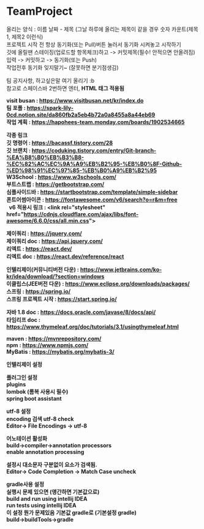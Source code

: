 # TeamProject
올리는 양식 : 이름 날짜 - 제목 (그날 하루에 올리는 제목이 같을 경우 숫자 카운트(제목1, 제목2 이런식)  
프로젝트 시작 전 항상 동기화(또는 Pull)버튼 눌러서 동기화 시켜놓고 시작하기  
깃에 올릴땐 스테이징(업로드할 항목체크)하고 -> 커밋제목(필수! 안적으면 안올려짐)입력 -> 커밋하고 -> 동기화(또는 Push)  
작업전후 동기화 잊지말기~ (잘못하면 분기점생김)  
  
팀 공지사항, 하고싶은말 여기 올리기 :b  
참고로 스페이스바 2번하면 엔터, <b>HTML 태그 적용됨<b>  
  
visit busan : https://www.visitbusan.net/kr/index.do  
팀 포폴 : https://spark-lily-0cd.notion.site/da860fb2a5eb4b72a0a8455a8a44eb69  
작업 계획 : https://hapohees-team.monday.com/boards/1902534665  
  
각종 링크  
깃 명령어 : https://bacassf.tistory.com/28  
깃 브랜치 : https://coduking.tistory.com/entry/Git-branch-%EA%B8%B0%EB%B3%B8-%EC%82%AC%EC%9A%A9%EB%B2%95-%EB%B0%8F-Github-%ED%98%91%EC%97%85-%EB%B0%A9%EB%B2%95  
W3School : https://www.w3schools.com/  
부트스트랩 :  https://getbootstrap.com/  
심플사이드바 : https://startbootstrap.com/template/simple-sidebar  
폰트어썸아이콘 : https://fontawesome.com/v6/search?o=r&m=free  
&nbsp;&nbsp;v6 적용시 링크 : &lt;link rel="stylesheet" href="https://cdnjs.cloudflare.com/ajax/libs/font-awesome/6.6.0/css/all.min.css"&gt;  
  
제이쿼리 : https://jquery.com/  
제이쿼리 doc : https://api.jquery.com/  
리엑트 : https://react.dev/  
리엑트 doc : https://react.dev/reference/react  
  
인텔리제이(커뮤니티버전 다운) : https://www.jetbrains.com/ko-kr/idea/download/?section=windows  
이클립스(JEE버전 다운) : https://www.eclipse.org/downloads/packages/  
스프링 : https://spring.io/  
스프링 프로젝트 시작 : https://start.spring.io/  
  
자바 1.8 doc : https://docs.oracle.com/javase/8/docs/api/  
타임리프 doc : https://www.thymeleaf.org/doc/tutorials/3.1/usingthymeleaf.html  
  
maven : https://mvnrepository.com/  
npm : https://www.npmjs.com/  
MyBatis : https://mybatis.org/mybatis-3/  
  
  
인텔리제이 설정  
  
플러그인 설정  
plugins  
lombok (롬복 사용시 필수)  
spring boot assistant  
  
utf-8 설정  
encoding 검색 utf-8 check  
Editor-> File Encodings -> utf-8  
  
어노테이션 활성화  
build->compiler->annotation processors  
enable annotation processing  
  
설정시 대소문자 구분없이 요소가 검색됨.  
Editor-> Code Completion -> Match Case  uncheck  
  
gradle사용 설정  
실행시 문제 있으면 (앵간하면 기본값으로)  
build and run using intellij IDEA  
run tests using intellij IDEA  
이 설정 뭔가 문제있음 기본값 gradle로 (기본설정 gradle)  
build->buildTools->gradle  
